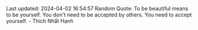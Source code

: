 Last updated: 2024-04-02 16:54:57
Random Quote: To be beautiful means to be yourself. You don't need to be accepted by others. You need to accept yourself. - Thích Nhất Hạnh